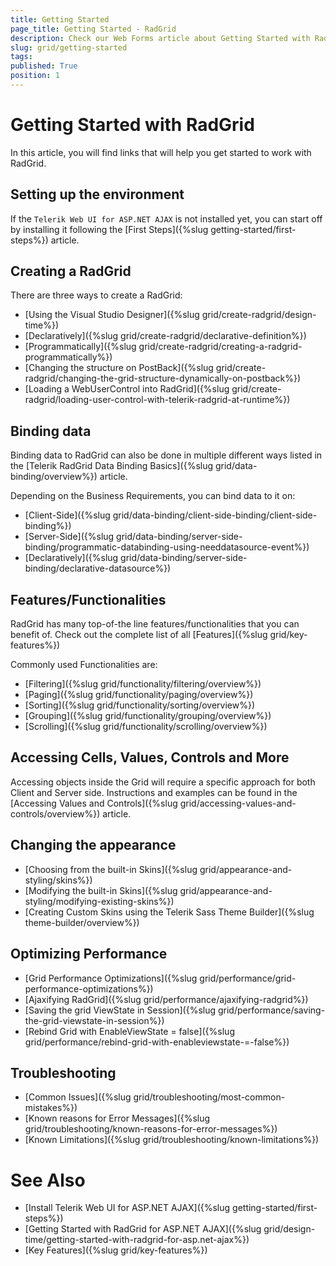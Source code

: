 ```yaml
---
title: Getting Started
page_title: Getting Started - RadGrid
description: Check our Web Forms article about Getting Started with RadGrid.
slug: grid/getting-started
tags: 
published: True
position: 1
---
```


# Getting Started with RadGrid

In this article, you will find links that will help you get started to work with RadGrid.

## Setting up the environment

If the `Telerik Web UI for ASP.NET AJAX` is not installed yet, you can start off by installing it following the [First Steps]({%slug getting-started/first-steps%}) article.

## Creating a RadGrid

There are three ways to create a RadGrid:

* [Using the Visual Studio Designer]({%slug grid/create-radgrid/design-time%})
* [Declaratively]({%slug grid/create-radgrid/declarative-definition%})
* [Programmatically]({%slug grid/create-radgrid/creating-a-radgrid-programmatically%})
* [Changing the structure on PostBack]({%slug grid/create-radgrid/changing-the-grid-structure-dynamically-on-postback%})
* [Loading a WebUserControl into RadGrid]({%slug grid/create-radgrid/loading-user-control-with-telerik-radgrid-at-runtime%})

## Binding data

Binding data to RadGrid can also be done in multiple different ways listed in the [Telerik RadGrid Data Binding Basics]({%slug grid/data-binding/overview%}) article.

Depending on the Business Requirements, you can bind data to it on:

* [Client-Side]({%slug grid/data-binding/client-side-binding/client-side-binding%})
* [Server-Side]({%slug grid/data-binding/server-side-binding/programmatic-databinding-using-needdatasource-event%})
* [Declaratively]({%slug grid/data-binding/server-side-binding/declarative-datasource%})

## Features/Functionalities

RadGrid has many top-of-the line features/functionalities that you can benefit of. Check out the complete list of all [Features]({%slug grid/key-features%})

Commonly used Functionalities are:

* [Filtering]({%slug grid/functionality/filtering/overview%})
* [Paging]({%slug grid/functionality/paging/overview%})
* [Sorting]({%slug grid/functionality/sorting/overview%})
* [Grouping]({%slug grid/functionality/grouping/overview%})
* [Scrolling]({%slug grid/functionality/scrolling/overview%})

## Accessing Cells, Values, Controls and More

Accessing objects inside the Grid will require a specific approach for both Client and Server side. Instructions and examples can be found in the [Accessing Values and Controls]({%slug grid/accessing-values-and-controls/overview%}) article.

## Changing the appearance

* [Choosing from the built-in Skins]({%slug grid/appearance-and-styling/skins%})
* [Modifying the built-in Skins]({%slug grid/appearance-and-styling/modifying-existing-skins%})
* [Creating Custom Skins using the Telerik Sass Theme Builder]({%slug theme-builder/overview%})

## Optimizing Performance

* [Grid Performance Optimizations]({%slug grid/performance/grid-performance-optimizations%})
* [Ajaxifying RadGrid]({%slug grid/performance/ajaxifying-radgrid%})
* [Saving the grid ViewState in Session]({%slug grid/performance/saving-the-grid-viewstate-in-session%})
* [Rebind Grid with EnableViewState = false]({%slug grid/performance/rebind-grid-with-enableviewstate-=-false%})

## Troubleshooting

* [Common Issues]({%slug grid/troubleshooting/most-common-mistakes%})
* [Known reasons for Error Messages]({%slug grid/troubleshooting/known-reasons-for-error-messages%})
* [Known Limitations]({%slug grid/troubleshooting/known-limitations%})

# See Also

* [Install Telerik Web UI for ASP.NET AJAX]({%slug getting-started/first-steps%})
* [Getting Started with RadGrid for ASP.NET AJAX]({%slug grid/design-time/getting-started-with-radgrid-for-asp.net-ajax%})
* [Key Features]({%slug grid/key-features%})


